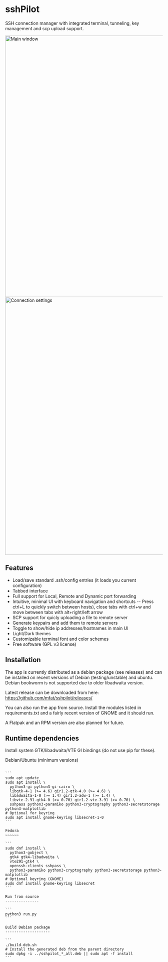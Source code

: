 sshPilot
========

SSH connection manager with integrated terminal, tunneling, key management and scp upload support.

<img width="1260" height="833" alt="Main window" src="https://github.com/user-attachments/assets/743bb1fb-22de-4537-ba91-775cea48d57a" />

<img width="722" height="822" alt="Connection settings" src="https://github.com/user-attachments/assets/55fad9a6-9d4d-4c15-bfac-8c19c6df15c5" />



## Features

- Load/save standard .ssh/config entries (it loads you current configuration)
- Tabbed interface
- Full support for Local, Remote and Dynamic port forwarding 
- Intuitive, minimal UI with keyboard navigation and shortcuts 
-- Press ctrl+L to quickly switch between hosts), close tabs with ctrl+w and move between tabs with alt+right/left arrow
- SCP support for quicly uploading a file to remote server
- Generate keypairs and add them to remote servers
- Toggle to show/hide ip addresses/hostnames in main UI
- Light/Dark themes
- Customizable terminal font and color schemes
- Free software (GPL v3 license)

## Installation 

The app is currently distributed as a debian package (see releases) and can be installed on recent versions of Debian (testing/unstable) and ubuntu. Debian bookworm is not supported due to older libadwaita version.

Latest release can be downloaded from here: https://github.com/mfat/sshpilot/releases/

You can also run the app from source. Install the modules listed in requirements.txt and a fairly recent version of GNOME and it should run.

A Flatpak and an RPM version are also planned for future.



Runtime dependencies
--------------------

Install system GTK/libadwaita/VTE GI bindings (do not use pip for these).

Debian/Ubuntu (minimum versions)
~~~~~~~~~~~~~

```
sudo apt update
sudo apt install \
  python3-gi python3-gi-cairo \
  libgtk-4-1 (>= 4.6) gir1.2-gtk-4.0 (>= 4.6) \
  libadwaita-1-0 (>= 1.4) gir1.2-adw-1 (>= 1.4) \
  libvte-2.91-gtk4-0 (>= 0.70) gir1.2-vte-3.91 (>= 0.70) \
  sshpass python3-paramiko python3-cryptography python3-secretstorage python3-matplotlib
# Optional for keyring
sudo apt install gnome-keyring libsecret-1-0
```

Fedora
~~~~~~

```
sudo dnf install \
  python3-gobject \
  gtk4 gtk4-libadwaita \
  vte291-gtk4 \
  openssh-clients sshpass \
  python3-paramiko python3-cryptography python3-secretstorage python3-matplotlib
# Optional keyring (GNOME)
sudo dnf install gnome-keyring libsecret
```

Run from source
---------------

```
python3 run.py
```

Build Debian package
--------------------

```
./build-deb.sh
# Install the generated deb from the parent directory
sudo dpkg -i ../sshpilot_*_all.deb || sudo apt -f install
```


